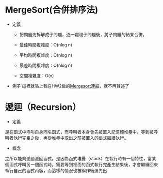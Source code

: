 #    MergeSort(合併排序法)
* 定義

  - 把問題先拆解成子問題，逐一處理子問題後，將子問題的結果合併。

  - 最佳時間複雜度：O(nlog n)

  - 平均時間複雜度：O(nlog n)

  - 最差時間複雜度：O(nlog n)

  - 空間複雜度：O(n)


* 例子
這裡就貼上我在HW2做的[Mergesort連結](/HW2/mergesort學習歷程.md)，就不再贅述了


 
#    遞迴（Recursion）
* 定義

是在函式中呼叫自身同名函式，而呼叫者本身會先被置入記憶體堆壘中，等到被呼叫者執行完畢之後，再從堆壘中取出之前被置入的函式繼續執行。

* 概念

之所以能夠透過遞回函式，是因為函式堆疊（stack）在執行時有一個特性，當某個函式呼叫另一個函式時，需要等到裡面的函式執行完產生結果後，才會繼續回來執行自己的函式內容，而這樣的情況也被稱作後進先出

